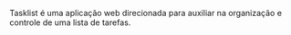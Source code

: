 Tasklist é uma aplicação web direcionada para auxiliar na organização e controle de uma lista de tarefas.
